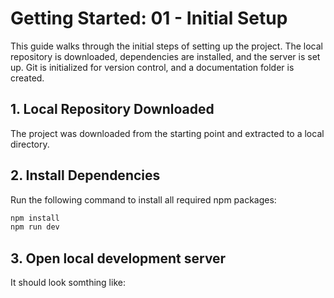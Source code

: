 # Getting Started: 01 - Initial Setup

This guide walks through the initial steps of setting up the project. The local repository is downloaded, dependencies are installed, and the server is set up. Git is initialized for version control, and a documentation folder is created.

## 1. Local Repository Downloaded

The project was downloaded from the starting point and extracted to a local directory. 

## 2. Install Dependencies

Run the following command to install all required npm packages:

```sh
npm install
npm run dev

```
## 3. Open local development server 

It should look somthing like:
```sh Local:   http://localhost:5173/
```

